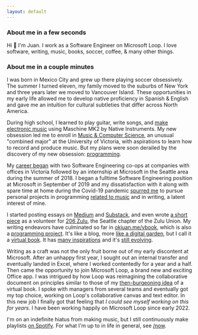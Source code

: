 ```yaml
---
layout: default
---
```


### About me in a few seconds

Hi 👋 I'm Juan.
I work as a Software Engineer on Microsoft Loop.
I love software, writing, music, books, soccer, coffee, & many other things.

### About me in a couple minutes

I was born in Mexico City and grew up there playing soccer obsessively.
The summer I turned eleven, my family moved to the suburbs of New York and three years later we moved to Vancouver Island.
These opportunities in my early life allowed me to develop native proficiency in Spanish & English and gave me an intuition for cultural subtleties that differ across North America.

During high school, I learned to play guitar, write songs, and [make electronic music](https://soundcloud.com/baba-guano) using Maschine MK2 by Native Instruments.
My new obsession led me to enroll in [Music & Computer Science](https://www.uvic.ca/finearts/music/undergrad/programs/mtech/index.php), an unusual "combined major" at the University of Victoria, with aspirations to learn how to record and produce music.
But my plans were soon derailed by the discovery of my new obsession: [programming](https://okjuan.me/vbook/career).

My [career began](https://okjuan.me/vbook/career-2) with two Software Engineering co-ops at companies with offices in Victoria followed by an internship at Microsoft in the Seattle area during the summer of 2018.
I began a fulltime Software Engineering position at Microsoft in September of 2019 and my dissatisfaction with it along with spare time at home during the Covid-19 pandemic [spurred me](https://okjuan.me/vbook/boredom) to pursue personal projects in programming [related t](https://github.com/okjuan/music-lib-bot)[o music](https://github.com/okjuan/muze-radio) and in writing, a latent interest of mine.

I started posting essays on [Medium](https://okjuan.medium.com/) and [Substack](https://okjuan.substack.com/), and even wrote [a short piece](https://www.206zulu.org/station-space-breaks-ground-at-king-street-station/) as a volunteer for [206 Zulu](https://www.206zulu.org/), the Seattle chapter of the Zulu Union.
My writing endeavors have culminated so far in [okjuan.me/vbook](https://okjuan.github.io/vbook), which is also a [programming project](https://github.com/okjuan/vbook).
It's like a blog, more [like a digital garden](https://okjuan.me/vbook/what), but I call it a [virtual book](https://okjuan.me/vbook/virtual-book).
It has [many inspirations](https://okjuan.me/vbook/come-up-with-ideas) and it's [still evolving](https://okjuan.me/vbook/what-2).

Writing as a craft was not the only fruit borne out of my early discontent at Microsoft.
After an unhappy first year, I sought out an internal transfer and eventually landed in Excel, where I worked contentedly for a year and a half.
Then came the opportunity to join Microsoft Loop, a brand new and exciting Office app.
I was intrigued by how Loop was reimagining the collaborative document on principles similar to those of my [then-burgeoning idea](https://okjuan.medium.com/the-virtual-book-part-1-782ccd4cc360) of a virtual book.
I spoke with managers from several teams and eventually got my top choice, working on Loop's collaborative canvas and text editor.
In this new job I finally got that feeling that _I could see myself working on this for years._
I have been working happily on Microsoft Loop since early 2022.

I'm on an indefinite hiatus from making music, but I still continuously make playlists [on Spotify](https://open.spotify.com/user/jcgalleg).
For what I'm up to in life in general, see [/now](https://okjuan.me/vbook/now).
